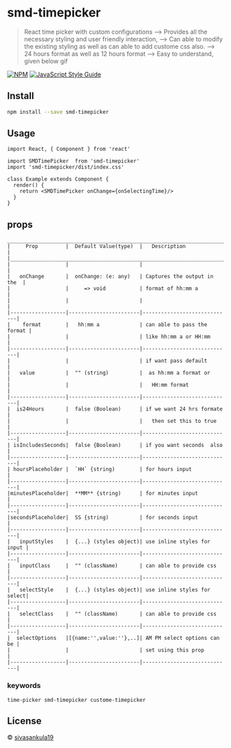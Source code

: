 # smd-timepicker

> React time picker with custom configurations
> --> Provides all the necessary styling and user friendly interaction, 
> --> Can able to modify the existing styling as well as can able to add custome css also.
> --> 24 hours format as well as 12 hours format 
> --> Easy to understand, given below gif

[![NPM](https://img.shields.io/npm/v/smd-timepicker.svg)](https://www.npmjs.com/package/smd-timepicker) [![JavaScript Style Guide](https://img.shields.io/badge/code_style-standard-brightgreen.svg)](https://standardjs.com)

## Install

```bash
npm install --save smd-timepicker
```

## Usage

```tsx
import React, { Component } from 'react'

import SMDTimePicker  from 'smd-timepicker'
import 'smd-timepicker/dist/index.css'

class Example extends Component {
  render() {
    return <SMDTimePicker onChange={onSelectingTime}/>
  }
}
```
## props
```
_________________________________________________________________________
|     Prop         |  Default Value(type)  |   Description               |
|________________________________________________________________________|
|                  |                       |                             |
|   onChange       |  onChange: (e: any)   | Captures the output in the  |
|                  |     => void           | format of hh:mm a           |
|                  |                       |                             |
|------------------|-----------------------|-----------------------------|
|    format        |   hh:mm a             | can able to pass the format |
|                  |                       | like hh:mm a or HH:mm       |
|------------------|-----------------------|-----------------------------|
|                  |                       | if want pass default        |
|   value          |  "" (string)          |  as hh:mm a format or       |
|                  |                       |   HH:mm format              |
|------------------|-----------------------|-----------------------------|
|  is24Hours       |  false (Boolean)      | if we want 24 hrs formate   |
|                  |                       |   then set this to true     |
|------------------|-----------------------|-----------------------------|
| isIncludesSeconds|  false {Boolean)      | if you want seconds  also   |
|------------------|-----------------------|-----------------------------|
| hoursPlaceholder |  `HH` {string)        | for hours input             |
|------------------|-----------------------|-----------------------------|
|minutesPlaceholder|  **MM** {string)      | for minutes input           |
|------------------|-----------------------|-----------------------------|
|secondsPlaceholder|  SS {string)          | for seconds input           |
|------------------|-----------------------|-----------------------------|
|   inputStyles    |  {...} (styles object)| use inline styles for input |
|------------------|-----------------------|-----------------------------|
|   inputClass     |  "" (className)       | can able to provide css     |
|------------------|-----------------------|-----------------------------|
|   selectStyle    |  {...} (styles object)| use inline styles for select|
|------------------|-----------------------|-----------------------------|
|   selectClass    |  "" (className)       | can able to provide css     |
|------------------|-----------------------|-----------------------------|
|  selectOptions   |[{name:'',value:''},..]| AM PM select options can be |
|                  |                       | set using this prop         |
|------------------|-----------------------|-----------------------------|
```


### keywords
    time-picker smd-timepicker custome-timepicker 

## License

 © [sivasankula19](https://github.com/sivasankula19)


